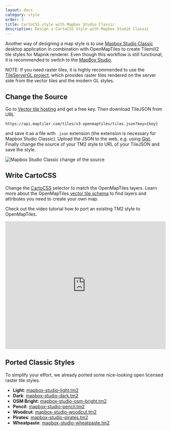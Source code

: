 ```yaml
---
layout: docs
category: style
order: 3
title: CartoCSS style with Mapbox Studio Classic
description: Design a CartoCSS Style with Mapbox Studio Classic
---
```


Another way of designing a map style is to use [Mapbox Studio Classic](https://www.mapbox.com/help/define-mapbox-studio-classic/) desktop application in combination with OpenMapTiles to create Tilemill2 tile styles for Mapnik renderer. Even though this workflow is still functional, it is recommended to switch to the [MapBox Studio](/docs/style/mapbox-studio/).

NOTE: If you need raster tiles, it is highly recommended to use the [TileServerGL project](https://openmaptiles.org/docs/host/tileserver-gl/), which provides raster tiles rendered on the server side from the vector tiles and the modern GL styles.


## Change the Source

Go to [Vector tile hosting](https://maptiler.com/cloud/) and get a free key. Then download TileJSON from URL
```
https://api.maptiler.com/tiles/v3-openmaptiles/tiles.json?key={key}
```
and save it as a file with `.json` extension (the extension is necessary for Mapbox Studio Classic). Upload the JSON to the web, e.g. using [Gist](https://gist.github.com/). Finally change the source of your TM2 style to URL of your TileJSON and save the style.

![Mapbox Studio Classic change of the source](/media/mapbox_studio_classic_change_url.png)

## Write CartoCSS

Change the [CartoCSS](https://www.mapbox.com/help/getting-started-cartocss/) selector to match the OpenMapTiles layers. Learn more about the OpenMapTiles [vector tile schema](/schema) to find layers and attributes you need to create your own map.

Check out the video tutorial how to port an existing TM2 style to OpenMapTiles.

<iframe width="100%" height="400" src="https://www.youtube.com/embed/JFQ7_9jvEFM" frameborder="0" allowfullscreen></iframe>

## Ported Classic Styles

To simplify your effort, we already ported some nice-looking open licensed raster tile styles.

- **Light**:
  [mapbox-studio-light.tm2](https://github.com/openmaptiles/mapbox-studio-light.tm2/)
- **Dark**:
  [mapbox-studio-dark.tm2](https://github.com/openmaptiles/mapbox-studio-dark.tm2/)
- **OSM Bright**:
  [mapbox-studio-osm-bright.tm2](https://github.com/openmaptiles/mapbox-studio-osm-bright.tm2/)
- **Pencil**:
  [mapbox-studio-pencil.tm2](https://github.com/openmaptiles/mapbox-studio-pencil.tm2/)
- **Woodcut**:
  [mapbox-studio-woodcut.tm2](https://github.com/openmaptiles/mapbox-studio-woodcut.tm2/)
- **Pirates**:
  [mapbox-studio-pirates.tm2](https://github.com/openmaptiles/mapbox-studio-pirates.tm2/)
- **Wheatpaste**:
  [mapbox-studio-wheatpaste.tm2](https://github.com/openmaptiles/mapbox-studio-wheatpaste.tm2/)

